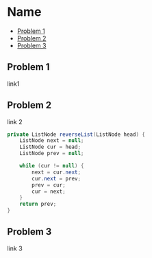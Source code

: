 # Name

+ [Problem 1](#problem-1)
+ [Problem 2](#problem-2)
+ [Problem 3](#problem-3)

## Problem 1

link1

## Problem 2

link 2

``` java
private ListNode reverseList(ListNode head) {
    ListNode next = null;
    ListNode cur = head;
    ListNode prev = null;

    while (cur != null) {
        next = cur.next;
        cur.next = prev;
        prev = cur;
        cur = next;
    }
    return prev;
}
```

## Problem 3

link 3
